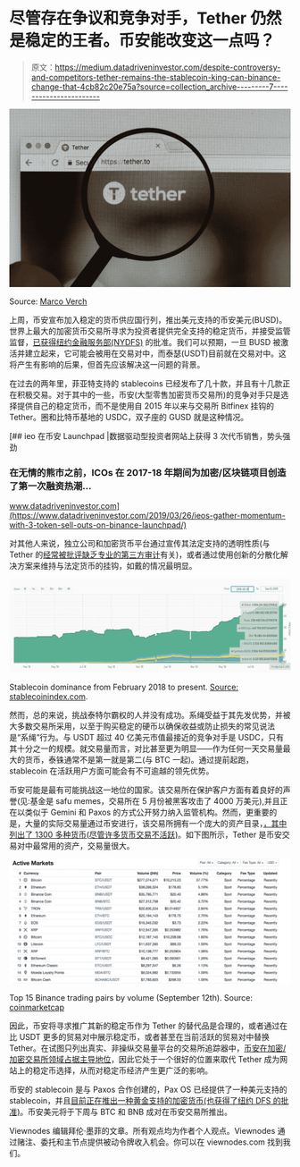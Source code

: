 # 尽管存在争议和竞争对手，Tether 仍然是稳定的王者。币安能改变这一点吗？

> 原文：<https://medium.datadriveninvestor.com/despite-controversy-and-competitors-tether-remains-the-stablecoin-king-can-binance-change-that-4cb82c20e75a?source=collection_archive---------7----------------------->

![](img/5180475f57635a9e4c219aa0d13170f9.png)

Source: [Marco Verch](https://www.flickr.com/photos/149561324@N03/)

上周，币安宣布加入稳定的货币供应国行列，推出美元支持的币安美元(BUSD)。世界上最大的加密货币交易所寻求为投资者提供完全支持的稳定货币，并接受监管监督，[已获得纽约金融服务部(NYDFS)](https://www.coindesk.com/binance-to-list-its-new-dollar-backed-busd-stablecoin-next-week) 的批准。我们可以预期，一旦 BUSD 被激活并建立起来，它可能会被用在交易对中，而泰瑟(USDT)目前就在交易对中。这将产生有影响的后果，但首先应该解决这一问题的背景。

在过去的两年里，菲亚特支持的 stablecoins 已经发布了几十款，并且有十几款正在积极交易。对于其中的一些，币安(大型零售加密货币交易所)的竞争对手只是选择提供自己的稳定货币，而不是使用自 2015 年以来与交易所 Bitfinex 挂钩的 Tether。圈和比特币基地的 USDC，双子座的 GUSD 就是这种情况。

[](https://www.datadriveninvestor.com/2019/03/26/ieos-gather-momentum-with-3-token-sell-outs-on-binance-launchpad/) [## ieo 在币安 Launchpad |数据驱动型投资者网站上获得 3 次代币销售，势头强劲

### 在无情的熊市之前，ICOs 在 2017-18 年期间为加密/区块链项目创造了第一次融资热潮…

www.datadriveninvestor.com](https://www.datadriveninvestor.com/2019/03/26/ieos-gather-momentum-with-3-token-sell-outs-on-binance-launchpad/) 

对其他人来说，独立公司和加密货币平台通过宣传其法定支持的透明性质(与 Tether 的[经常被批评缺乏专业的第三方审计](https://www.forbes.com/sites/francescoppola/2019/03/14/tethers-u-s-dollar-peg-is-no-longer-credible/#6b6c179e451b)有关)，或者通过使用创新的分散化解决方案来维持与法定货币的挂钩，如戴的情况最明显。

![](img/8c7140a661f2b814fbdc4e233458c42b.png)

Stablecoin dominance from February 2018 to present. [Source: stablecoinindex.com](https://stablecoinindex.com/marketcap).

然而，总的来说，挑战泰特尔霸权的人并没有成功。系绳受益于其先发优势，并被大多数交易所采用，以至于购买稳定的硬币以确保收益或防止损失的常见说法是“系绳”行为。与 USDT 超过 40 亿美元市值最接近的竞争对手是 USDC，只有其十分之一的规模。就交易量而言，对比甚至更为明显——作为任何一天交易量最大的货币，泰铢通常不是第一就是第二(与 BTC 一起)。通过提前起跑，stablecoin 在活跃用户方面可能会有不可逾越的领先优势。

币安可能是最有可能挑战这一地位的国家。该交易所在保护客户方面有着良好的声誉(见:基金是 safu memes，交易所在 5 月份被黑客攻击了 4000 万美元),并且正在以类似于 Gemini 和 Paxos 的方式公开努力纳入监管机构。然而，更重要的是，大量的实际交易量通过币安进行，该交易所拥有一个庞大的资产目录，[，其中列出了 1300 多种货币(尽管许多货币交易不活跃)](https://info.binance.com/en/all)。如下图所示，Tether 是币安交易对中最常用的资产，交易量很大。

![](img/f8ed76ec2fe09a01503036114023563f.png)

Top 15 Binance trading pairs by volume (September 12th). Source: [coinmarketcap](https://coinmarketcap.com/exchanges/binance/)

因此，币安将寻求推广其新的稳定币作为 Tether 的替代品是合理的，或者通过在比 USDT 更多的贸易对中展示稳定币，或者甚至在当前活跃的贸易对中替换 Tether。在试图只列出真实、非操纵交易量平台的交易所追踪器中，[币安在加密/加密交易所领域占据主导地位](https://openmarketcap.com/exchanges/ranking/volume)，因此它处于一个很好的位置来取代 Tether 成为网站上的稳定币选择，从而对稳定币经济产生更广泛的影响。

币安的 stablecoin 是与 Paxos 合作创建的，Pax OS 已经提供了一种美元支持的 stablecoin，并且[目前正在推出一种黄金支持的加密货币(也获得了纽约 DFS 的批准)](https://www.coindesk.com/paxos-launches-gold-backed-cryptocurrency)。币安美元将于下周与 BTC 和 BNB 成对在币安交易所推出。

Viewnodes 编辑拜伦·墨菲的文章。所有观点均为作者个人观点。Viewnodes 通过赌注、委托和主节点提供被动令牌收入机会。你可以在 viewnodes.com 找到我们。